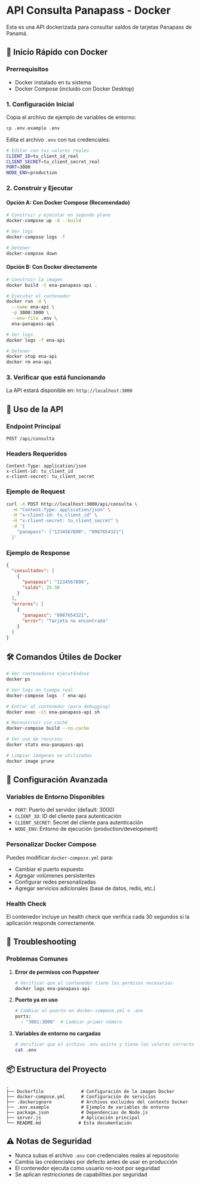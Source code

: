 # API Consulta Panapass - Docker

Esta es una API dockerizada para consultar saldos de tarjetas Panapass de Panamá.

## 🚀 Inicio Rápido con Docker

### Prerrequisitos
- Docker instalado en tu sistema
- Docker Compose (incluido con Docker Desktop)

### 1. Configuración Inicial

Copia el archivo de ejemplo de variables de entorno:
```bash
cp .env.example .env
```

Edita el archivo `.env` con tus credenciales:
```bash
# Editar con tus valores reales
CLIENT_ID=tu_client_id_real
CLIENT_SECRET=tu_client_secret_real
PORT=3000
NODE_ENV=production
```

### 2. Construir y Ejecutar

#### Opción A: Con Docker Compose (Recomendado)
```bash
# Construir y ejecutar en segundo plano
docker-compose up -d --build

# Ver logs
docker-compose logs -f

# Detener
docker-compose down
```

#### Opción B: Con Docker directamente
```bash
# Construir la imagen
docker build -t ena-panapass-api .

# Ejecutar el contenedor
docker run -d \
  --name ena-api \
  -p 3000:3000 \
  --env-file .env \
  ena-panapass-api

# Ver logs
docker logs -f ena-api

# Detener
docker stop ena-api
docker rm ena-api
```

### 3. Verificar que está funcionando

La API estará disponible en: `http://localhost:3000`

## 📡 Uso de la API

### Endpoint Principal
```
POST /api/consulta
```

### Headers Requeridos
```
Content-Type: application/json
x-client-id: tu_client_id
x-client-secret: tu_client_secret
```

### Ejemplo de Request
```bash
curl -X POST http://localhost:3000/api/consulta \
  -H "Content-Type: application/json" \
  -H "x-client-id: tu_client_id" \
  -H "x-client-secret: tu_client_secret" \
  -d '{
    "panapass": ["1234567890", "0987654321"]
  }'
```

### Ejemplo de Response
```json
{
  "consultados": [
    {
      "panapass": "1234567890",
      "saldo": 25.50
    }
  ],
  "errores": [
    {
      "panapass": "0987654321",
      "error": "Tarjeta no encontrada"
    }
  ]
}
```

## 🛠️ Comandos Útiles de Docker

```bash
# Ver contenedores ejecutándose
docker ps

# Ver logs en tiempo real
docker-compose logs -f ena-api

# Entrar al contenedor (para debugging)
docker exec -it ena-panapass-api sh

# Reconstruir sin caché
docker-compose build --no-cache

# Ver uso de recursos
docker stats ena-panapass-api

# Limpiar imágenes no utilizadas
docker image prune
```

## 🔧 Configuración Avanzada

### Variables de Entorno Disponibles
- `PORT`: Puerto del servidor (default: 3000)
- `CLIENT_ID`: ID del cliente para autenticación
- `CLIENT_SECRET`: Secret del cliente para autenticación
- `NODE_ENV`: Entorno de ejecución (production/development)

### Personalizar Docker Compose
Puedes modificar `docker-compose.yml` para:
- Cambiar el puerto expuesto
- Agregar volúmenes persistentes
- Configurar redes personalizadas
- Agregar servicios adicionales (base de datos, redis, etc.)

### Health Check
El contenedor incluye un health check que verifica cada 30 segundos si la aplicación responde correctamente.

## 🐛 Troubleshooting

### Problemas Comunes

1. **Error de permisos con Puppeteer**
   ```bash
   # Verificar que el contenedor tiene los permisos necesarios
   docker logs ena-panapass-api
   ```

2. **Puerto ya en uso**
   ```bash
   # Cambiar el puerto en docker-compose.yml o .env
   ports:
     - "3001:3000"  # Cambiar primer número
   ```

3. **Variables de entorno no cargadas**
   ```bash
   # Verificar que el archivo .env existe y tiene los valores correctos
   cat .env
   ```

## 📦 Estructura del Proyecto

```
.
├── Dockerfile              # Configuración de la imagen Docker
├── docker-compose.yml      # Configuración de servicios
├── .dockerignore           # Archivos excluidos del contexto Docker
├── .env.example            # Ejemplo de variables de entorno
├── package.json            # Dependencias de Node.js
├── server.js               # Aplicación principal
└── README.md              # Esta documentación
```

## ⚠️ Notas de Seguridad

- Nunca subas el archivo `.env` con credenciales reales al repositorio
- Cambia las credenciales por defecto antes de usar en producción
- El contenedor ejecuta como usuario no-root por seguridad
- Se aplican restricciones de capabilities por seguridad